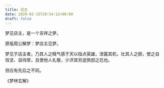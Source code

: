 ```yaml
---
title: 店主
date: 2020-02-15T20:54:12+08:00
draft: false
---
```


梦见店主，是一个吉祥之梦。

原版周公解梦：梦店主见梦。

梦见于店主者，乃其人之精气感于天以指点英雄，泄露其机，壮其人之胆，使之自信坚、自待厚，且使他人礼敬，少济其穷途旅邸之厄也。

但应有先后之不同。

《梦林玄解》